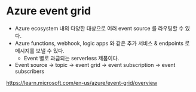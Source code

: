 # Azure event grid
- Azure ecosystem 내의 다양한 대상으로 여러 event source 를 라우팅할 수 있다.
- Azure functions, webhook, logic apps 와 같은 추가 서비스 & endpoints 로 메시지를 보낼 수 있다.
  - Event 별로 과금되는 serverless 제품이다.
- Event source -> topic -> event grid -> event subscription -> event subscribers


https://learn.microsoft.com/en-us/azure/event-grid/overview
